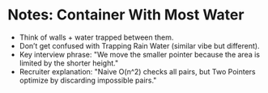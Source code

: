 # Notes: Container With Most Water

- Think of walls + water trapped between them.
- Don’t get confused with Trapping Rain Water (similar vibe but different).
- Key interview phrase: "We move the smaller pointer because the area is limited by the shorter height."
- Recruiter explanation: "Naive O(n^2) checks all pairs, but Two Pointers optimize by discarding impossible pairs."
